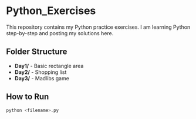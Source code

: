 # Python_Exercises
This repository contains my Python practice exercises.   I am learning Python step-by-step and posting my solutions here.

## Folder Structure
- **Day1/** - Basic rectangle area
- **Day2/** - Shopping list
- **Day3/** - Madlibs game
## How to Run
```bash
python <filename>.py
